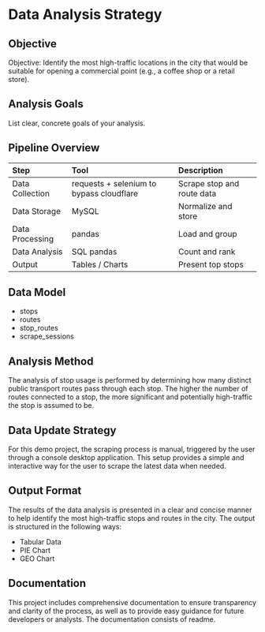 # Data Analysis Strategy

## Objective
Objective: Identify the most high-traffic locations in the city that would be suitable for opening a commercial point (e.g., a coffee shop or a retail store).

## Analysis Goals
List clear, concrete goals of your analysis.

## Pipeline Overview
| Step                 | Tool                                     | Description                |
|:---------------------|:-----------------------------------------|:---------------------------|
| Data Collection      | requests + selenium to bypass cloudflare | Scrape stop and route data |
| Data Storage         | MySQL                                    | Normalize and store        |
| Data Processing      | pandas                                   | Load and group             |
| Data Analysis        | SQL pandas                               | Count and rank             |
| Output               | Tables / Charts                          | Present top stops          |

## Data Model
- stops
- routes
- stop_routes
- scrape_sessions

## Analysis Method
The analysis of stop usage is performed by determining how many distinct public transport routes pass through each stop. The higher the number of routes connected to a stop, the more significant and potentially high-traffic the stop is assumed to be.

## Data Update Strategy
For this demo project, the scraping process is manual, triggered by the user through a console desktop application. This setup provides a simple and interactive way for the user to scrape the latest data when needed.

## Output Format
The results of the data analysis is presented in a clear and concise manner to help identify the most high-traffic stops and routes in the city. The output is structured in the following ways:
- Tabular Data
- PIE Chart
- GEO Chart

## Documentation
This project includes comprehensive documentation to ensure transparency and clarity of the process, as well as to provide easy guidance for future developers or analysts. The documentation consists of readme.
